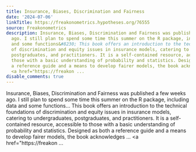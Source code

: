 ```yaml
---
title: Insurance, Biases, Discrimination and Fairness
date: '2024-07-06'
linkTitle: https://freakonometrics.hypotheses.org/76555
source: Freakonometrics
description: Insurance, Biases, Discrimination and Fairness was published a few weeks
  ago. I still plan to spend some time this summer on the R package, including data
  and some functions&#8230; This book offers an introduction to the technical foundations
  of discrimination and equity issues in insurance models, catering to undergraduates,
  postgraduates, and practitioners. It is a self-contained resource, accessible to
  those with a basic understanding of probability and statistics. Designed as both
  a reference guide and a means to develop fairer models, the book acknowledges &#8230;
  <a href="https://freakon ...
disable_comments: true
---
```

Insurance, Biases, Discrimination and Fairness was published a few weeks ago. I still plan to spend some time this summer on the R package, including data and some functions&#8230; This book offers an introduction to the technical foundations of discrimination and equity issues in insurance models, catering to undergraduates, postgraduates, and practitioners. It is a self-contained resource, accessible to those with a basic understanding of probability and statistics. Designed as both a reference guide and a means to develop fairer models, the book acknowledges &#8230; <a href="https://freakon ...
